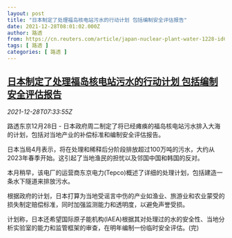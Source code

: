 ```yaml
---
layout: post
title: "日本制定了处理福岛核电站污水的行动计划 包括编制安全评估报告"
date: 2021-12-28T08:01:02.000Z
author: 路透
from: https://cn.reuters.com/article/japan-nuclear-plant-water-1228-idCNKBS2J70DW
tags: [ 路透 ]
categories: [ 路透 ]
---
```

<!--1640678462000-->
[日本制定了处理福岛核电站污水的行动计划 包括编制安全评估报告](https://cn.reuters.com/article/japan-nuclear-plant-water-1228-idCNKBS2J70DW)
------

<div>
<div><i>2021-12-28T07:33:55Z</i></div><p>路透东京12月28日 - 日本政府周二制定了将已经瘫痪的福岛核电站污水排入大海的计划，包括对当地产业的补偿标准和编制安全评估报告。</p><p>日本当局4月表示，将在处理和稀释后分阶段排放超过100万吨的污水，大约从2023年春季开始。这引起了当地渔民的担忧以及邻国中国和韩国的反对。</p><p>本月稍早，该电厂的运营商东京电力(Tepco)概述了详细的处理计划，包括建造一条水下隧道来排放污水。 </p><p>根据政府的计划，日本打算为当地受谣言中伤的产业如渔业、旅游业和农业蒙受的损失制定赔偿标准，同时加强监测能力和透明度，以避免声誉受损。</p><p>计划称，日本还希望国际原子能机构(IAEA)根据其对处理过的水的安全性、当地分析实验室的能力和监管框架的审查，在明年编制一份临时安全评估。(完)</p>
</div>

